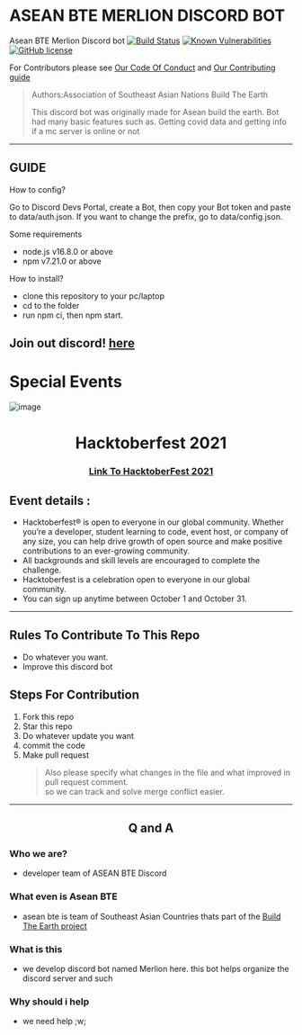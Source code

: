 # ASEAN BTE MERLION DISCORD BOT
Asean BTE Merlion Discord bot 
[![Build Status](https://app.travis-ci.com/ASEAN-Build-The-Earth/Merlion.svg?branch=main)](https://app.travis-ci.com/ASEAN-Build-The-Earth/Merlion)
[![Known Vulnerabilities](https://snyk.io/test/github/ASEAN-Build-The-Earth/Merlion/badge.svg)](https://snyk.io/test/github/ASEAN-Build-The-Earth/Merlion)
[![GitHub license](https://img.shields.io/github/license/ASEAN-Build-The-Earth/Merlion)](https://github.com/ASEAN-Build-The-Earth/Merlion/blob/main/LICENSE)


For Contributors please see [Our Code Of Conduct](https://github.com/ASEAN-Build-The-Earth/Merlion/blob/main/CODE_OF_CONDUCT.md) and [Our Contributing guide](https://github.com/ASEAN-Build-The-Earth/Merlion/blob/main/CONTRIBUTING.md)

> Authors:Association of Southeast Asian Nations Build The Earth
> 
> This discord bot was originally made for Asean build the earth. 
> Bot had many basic features such as. Getting covid data and getting info if a mc server is online or not

---

## GUIDE   

How to config?

Go to Discord Devs Portal, create a Bot, then copy your Bot token and paste to data/auth.json. If you want to change the prefix, go to data/config.json.

Some requirements
- node.js v16.8.0 or above
- npm v7.21.0 or above

How to install?
- clone this repository to your pc/laptop
- cd to the folder
- run npm ci, then npm start.

Join out discord! [here](https://discord.com/invite/tat2uggfeX)
---

# Special Events

![image](https://camo.githubusercontent.com/5a8d352f17e028b08d7afe24eeb3293740bf399826ee1e3726dbae93d685c2b7/68747470733a2f2f6861636b746f626572666573742e6469676974616c6f6365616e2e636f6d2f5f6e7578742f696d672f6c6f676f2d6861636b746f626572666573742d66756c6c2e663432653362312e737667)

<h1 align="center"> Hacktoberfest 2021 </h1>

<h3 align="center">
    <a href="https://hacktoberfest.digitalocean.com/">
        Link To HacktoberFest 2021
    </a>
</h3>

## Event details :

- Hacktoberfest® is open to everyone in our global community. Whether you’re a developer, student learning to code, event host, or company of any size, you can help drive growth of open source and make positive contributions to an ever-growing community. 
- All backgrounds and skill levels are encouraged to complete the challenge.
- Hacktoberfest is a celebration open to everyone in our global community.
- You can sign up anytime between October 1 and October 31.



***
## Rules To Contribute To This Repo

-   Do whatever you want.
-   Improve this discord bot
     

## Steps For Contribution

   1. Fork this repo
   2. Star this repo
   3. Do whatever update you want 
   4. commit the code
   5. Make pull request
    	> Also please specify what changes in the file and what improved in pull request comment. <br/> so we can track and solve merge conflict easier.
    
***

<h2 align="center">
    <p>
        Q and A
    </p>
</h2>

### Who we are?
- developer team of ASEAN BTE Discord
### What even is Asean BTE
- asean bte is team of Southeast Asian Countries thats part of the [Build The Earth project](https://www.youtube.com/c/BuildTheEarth)
### What is this
- we develop discord bot named Merlion here. this bot helps organize the discord server and such
### Why should i help
- we need help ;w;
